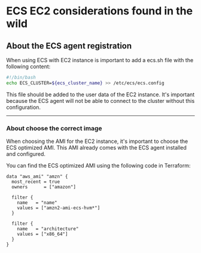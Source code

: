 # ECS EC2 considerations found in the wild

## About the ECS agent registration

When using ECS with EC2 instance is important to add a ecs.sh file with the following content:

```bash
#!/bin/bash
echo ECS_CLUSTER=${ecs_cluster_name} >> /etc/ecs/ecs.config
```

This file should be added to the user data of the EC2 instance. It's important because the ECS agent will not be able to connect to the cluster without this configuration.

---

### About choose the correct image

When choosing the AMI for the EC2 instance, it's important to choose the ECS optimized AMI. This AMI already comes with the ECS agent installed and configured.

You can find the ECS optimized AMI using the following code in Terraform:

```hcl
data "aws_ami" "amzn" {
  most_recent = true
  owners      = ["amazon"]

  filter {
    name   = "name"
    values = ["amzn2-ami-ecs-hvm*"]
  }

  filter {
    name   = "architecture"
    values = ["x86_64"]
  }
}

```
